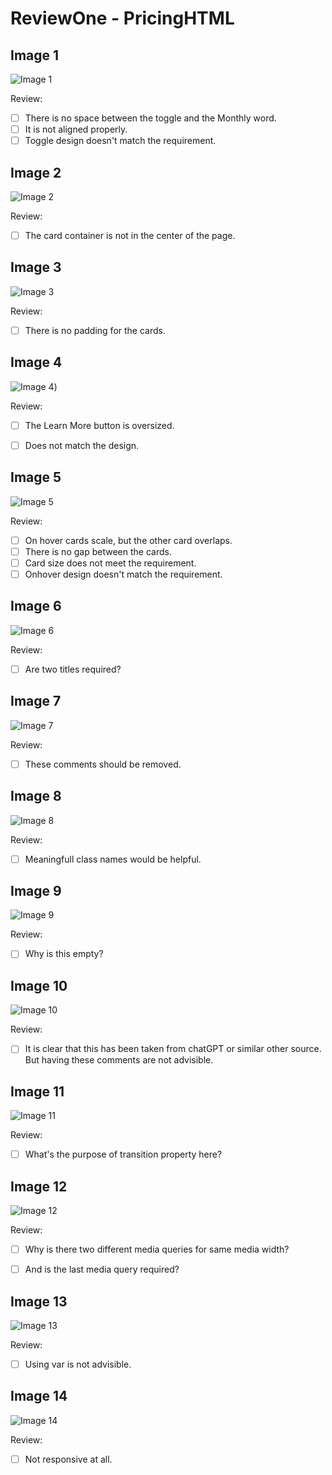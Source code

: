 

# ReviewOne - PricingHTML

## Image 1
![Image 1](https://github.com/DineshCodewents/pricing-HTML-PROJECT/assets/119663690/7944067f-aa35-4b35-bd70-f099a5e7e0ab)

Review:
- [ ] There is no space between the toggle and the Monthly word.
- [ ] It is not aligned properly.
- [ ] Toggle design doesn't match the requirement.

## Image 2
![Image 2](https://github.com/DineshCodewents/pricing-HTML-PROJECT/assets/119663690/26558c25-cc52-4091-a298-b9080d84cba9)

Review:
- [ ] The card container is not in the center of the page.

## Image 3
![Image 3](https://github.com/DineshCodewents/pricing-HTML-PROJECT/assets/119663690/78aa39d0-33a0-4c3f-b9f6-02b22710cd8a)

Review:
- [ ] There is no padding for the cards.


## Image 4
![Image 4](https://github.com/DineshCodewents/pricing-HTML-PROJECT/assets/119663690/60ee9fa3-18ef-49eb-9939-320597ba6b2b))

Review:
- [ ] The Learn More button is oversized.
- [ ] Does not match the design.


## Image 5
![Image 5](https://github.com/DineshCodewents/pricing-HTML-PROJECT/assets/119663690/64ffa10d-30c6-4b10-ad86-d2b1bb348b90)

Review:
- [ ] On hover cards scale, but the other card overlaps.
- [ ] There is no gap between the cards.
- [ ] Card size does not meet the requirement.
- [ ] Onhover design doesn't match the requirement.

## Image 6
![Image 6](https://github.com/DineshCodewents/pricing-HTML-PROJECT/assets/119663690/a70a54de-18a4-42fd-9f35-3f7c447e258d)

Review:
- [ ] Are two titles required?


## Image 7
![Image 7](https://github.com/DineshCodewents/pricing-HTML-PROJECT/assets/119663690/2b38c1e1-73af-448c-a501-ecd983617114)

Review:
- [ ] These comments should be removed.

## Image 8
![Image 8](https://github.com/DineshCodewents/pricing-HTML-PROJECT/assets/119663690/01752d80-e717-42e5-b714-1a8c0502972b)


Review:
- [ ] Meaningfull class names would be helpful.

## Image 9
![Image 9](https://github.com/DineshCodewents/pricing-HTML-PROJECT/assets/119663690/a83581a3-cfc5-4503-9264-53f849289442)

Review:
- [ ] Why is this empty?


## Image 10
![Image 10](https://github.com/DineshCodewents/pricing-HTML-PROJECT/assets/119663690/65749a82-914b-40f1-bbb6-fabed6bc908b)

Review:
- [ ] It is clear that this has been taken from chatGPT or similar other source. But having these comments are not advisible.


## Image 11
![Image 11](https://github.com/DineshCodewents/pricing-HTML-PROJECT/assets/119663690/55ff03d7-a090-4cfb-b6bd-23f5ad458513)

Review:
- [ ] What's the purpose of transition property here?


## Image 12
![Image 12](https://github.com/DineshCodewents/pricing-HTML-PROJECT/assets/119663690/1126ffab-f3eb-4bb8-aabf-145b6088b34e)

Review:
- [ ] Why is there two different media queries for same media width?
- [ ] And is the last media query required?


## Image 13
![Image 13](https://github.com/DineshCodewents/pricing-HTML-PROJECT/assets/119663690/b158e8a3-f7c1-48e8-8e2c-177146e36d17)

Review:
- [ ] Using var is not advisible.


## Image 14
![Image 14](https://github.com/DineshCodewents/pricing-HTML-PROJECT/assets/119663690/c230fcf9-324d-4d70-9297-052571135844)

Review:
- [ ] Not responsive at all.



